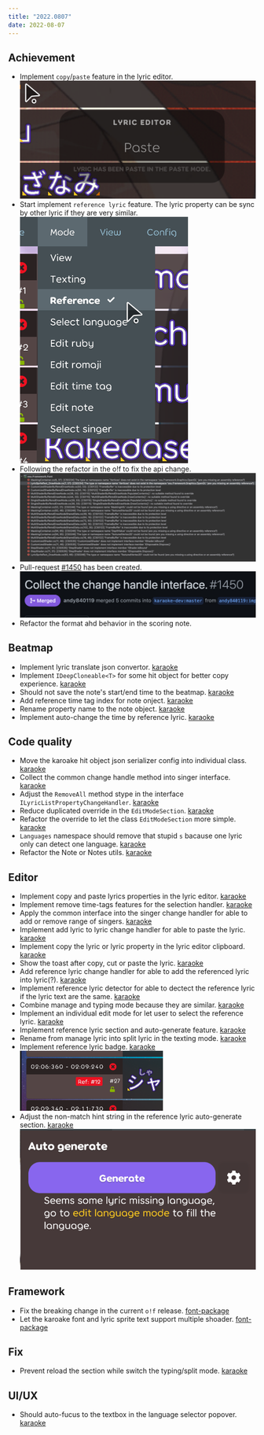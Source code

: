 ```yaml
---
title: "2022.0807"
date: 2022-08-07
---
```


## Achievement

- Implement `copy`/`paste` feature in the lyric editor.  
  ![](res/2022-08-07-11-34-06.png)
- Start implement `reference lyric` feature. The lyric property can be sync by other lyric if they are very similar.  
  ![](res/2022-08-07-11-32-19.png)
- Following the refactor in the o!f to fix the api change.  
  ![](res/2022-08-07-11-27-54.png)
- Pull-request [#1450](https://github.com/karaoke-dev/karaoke/pull/1450) has been created.  
  ![](res/2022-08-07-11-33-01.png)
- Refactor the format ahd behavior in the scoring note.

## Beatmap

- Implement lyric translate json convertor. [karaoke](#1492#1493@andy840119)
- Implement `IDeepCloneable<T>` for some hit object for better copy experience. [karaoke](#1482#1490@andy840119)
- Should not save the note's start/end time to the beatmap. [karaoke](#1496#1497@andy840119)
- Add reference time tag index for note onject. [karaoke](#1498@andy840119)
- Rename property name to the note object. [karaoke](#1499@andy840119)
- Implement auto-change the time by reference lyric. [karaoke](#1500@andy840119)

## Code quality

- Move the karoake hit object json serializer config into individual class. [karaoke](#1448@andy840119)
- Collect the common change handle method into singer interface. [karaoke](#1448@andy840119)
- Adjust the `RemoveAll` method stype in the interface `ILyricListPropertyChangeHandler`. [karaoke](#1453#1462@andy840119)
- Reduce duplicated override in the `EditModeSection`. [karaoke](#1469#1476@andy840119)
- Refactor the override to let the class `EditModeSection` more simple. [karaoke](#1477#1481@andy840119)
- `Languages` namespace should remove that stupid `s` bacause one lyric only can detect one language. [karaoke](#1468#1484@andy840119)
- Refactor the Note or Notes utils. [karaoke](#1501#1502@andy840119)

## Editor

- Implement copy and paste lyrics properties in the lyric editor. [karaoke](#1449@andy840119)
- Implement remove time-tags features for the selection handler. [karaoke](#1451@andy840119)
- Apply the common interface into the singer change handler for able to add or remove range of singers. [karaoke](#1452@andy840119)
- Implement add lyric to lyric change handler for able to paste the lyric. [karaoke](#1454@andy840119)
- Implement copy the lyric or lyric property in the lyric editor clipboard. [karaoke](#1446#1455@andy840119)
- Show the toast after copy, cut or paste the lyric. [karaoke](#1457#1458@andy840119)
- Add reference lyric change handler for able to add the referenced lyric into lyric(?). [karaoke](#1465@andy840119)
- Implement reference lyric detector for able to dectect the reference lyric if the lyric text are the same. [karaoke](#1466@andy840119)
- Combine manage and typing mode because they are similar. [karaoke](#1471@andy840119)
- Implement an individual edit mode for let user to select the reference lyric. [karaoke](#1470#1473@andy840119)
- Implement reference lyric section and auto-generate feature. [karaoke](#1474@andy840119)
- Rename from manage lyric into split lyric in the texting mode. [karaoke](#1472#1478@andy840119)
- Implement reference lyric badge. [karaoke](#1480@andy840119)  
  ![](res/2022-08-07-11-09-12.png)
- Adjust the non-match hint string in the reference lyric auto-generate section. [karaoke](#1487#1494@andy840119)  
  ![](res/2022-08-07-11-16-28.png)

## Framework

- Fix the breaking change in the current `o!f` release. [font-package](#245@andy840119)
- Let the karoake font and lyric sprite text support multiple shoader. [font-package](#247@andy840119)

## Fix

- Prevent reload the section while switch the typing/split mode. [karaoke](#1485@andy840119)

## UI/UX

- Should auto-fucus to the textbox in the language selector popover. [karaoke](#1461#1463@andy840119)
